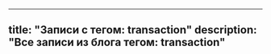 ---
title: "Записи с тегом: transaction"
description: "Все записи из блога тегом: transaction"
----
